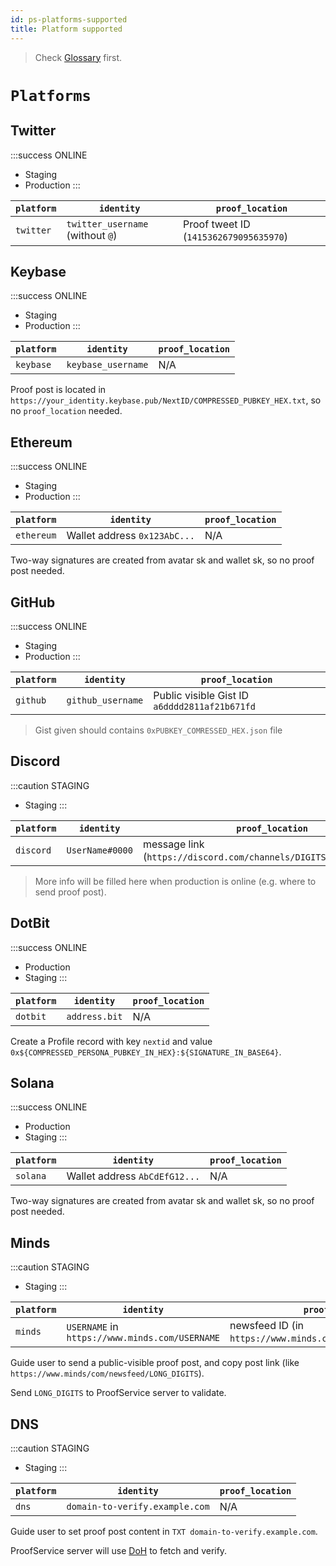 ```yaml
---
id: ps-platforms-supported
title: Platform supported
---
```


> Check [Glossary](ps-glossary) first.

# `Platforms`

## Twitter

:::success ONLINE
- Staging
- Production
:::

| `platform` | `identity`                       | `proof_location`                       |
|------------|----------------------------------|----------------------------------------|
| `twitter`  | `twitter_username` (without `@`) | Proof tweet ID (`1415362679095635970`) |

## Keybase

:::success ONLINE
- Staging
- Production
:::

| `platform` | `identity`         | `proof_location` |
|------------|--------------------|------------------|
| `keybase`  | `keybase_username` | N/A              |

Proof post is located in
`https://your_identity.keybase.pub/NextID/COMPRESSED_PUBKEY_HEX.txt`,
so no `proof_location` needed.

## Ethereum

:::success ONLINE
- Staging
- Production
:::

| `platform` | `identity`                   | `proof_location` |
|------------|------------------------------|------------------|
| `ethereum` | Wallet address `0x123AbC...` | N/A              |

Two-way signatures are created from avatar sk and wallet sk, so no proof post needed.

## GitHub

:::success ONLINE
- Staging
- Production
:::

| `platform` | `identity`        | `proof_location`                              |
|------------|-------------------|-----------------------------------------------|
| `github`   | `github_username` | Public visible Gist ID `a6dddd2811af21b671fd` |

> Gist given should contains `0xPUBKEY_COMRESSED_HEX.json` file

## Discord

:::caution STAGING
- Staging
:::

| `platform` | `identity`      | `proof_location`                                                   |
|------------|-----------------|--------------------------------------------------------------------|
| `discord`  | `UserName#0000` | message link (`https://discord.com/channels/DIGITS/DIGITS/DIGITS`) |

> More info will be filled here when production is online (e.g. where to send proof post).

## DotBit

:::success ONLINE
- Production
- Staging
:::

| `platform` | `identity`      | `proof_location`                                                   |
|------------|-----------------|--------------------------------------------------------------------|
| `dotbit`   | `address.bit`   | N/A                                                                |

Create a Profile record with key `nextid` and value `0x${COMPRESSED_PERSONA_PUBKEY_IN_HEX}:${SIGNATURE_IN_BASE64}`.

## Solana

:::success ONLINE
- Production
- Staging
:::

| `platform` | `identity`                   | `proof_location` |
|------------|------------------------------|------------------|
| `solana`   | Wallet address `AbCdEfG12...`| N/A              |

Two-way signatures are created from avatar sk and wallet sk, so no proof post needed.

## Minds

:::caution STAGING
- Staging
:::

| `platform` | `identity`                                     | `proof_location`                                              |
|------------|------------------------------------------------|---------------------------------------------------------------|
| `minds`    | `USERNAME` in `https://www.minds.com/USERNAME` | newsfeed ID (in `https://www.minds.com/newsfeed/LONG_DIGITS`) |

Guide user to send a public-visible proof post, and copy post link
(like `https://www.minds/com/newsfeed/LONG_DIGITS`).

Send `LONG_DIGITS` to ProofService server to validate.

## DNS

:::caution STAGING
- Staging
:::

| `platform` | `identity`                     | `proof_location` |
|------------|--------------------------------|------------------|
| `dns`      | `domain-to-verify.example.com` | N/A              |

Guide user to set proof post content in `TXT domain-to-verify.example.com`.

ProofService server will use [DoH](https://en.wikipedia.org/wiki/DNS_over_HTTPS) to fetch and verify.
